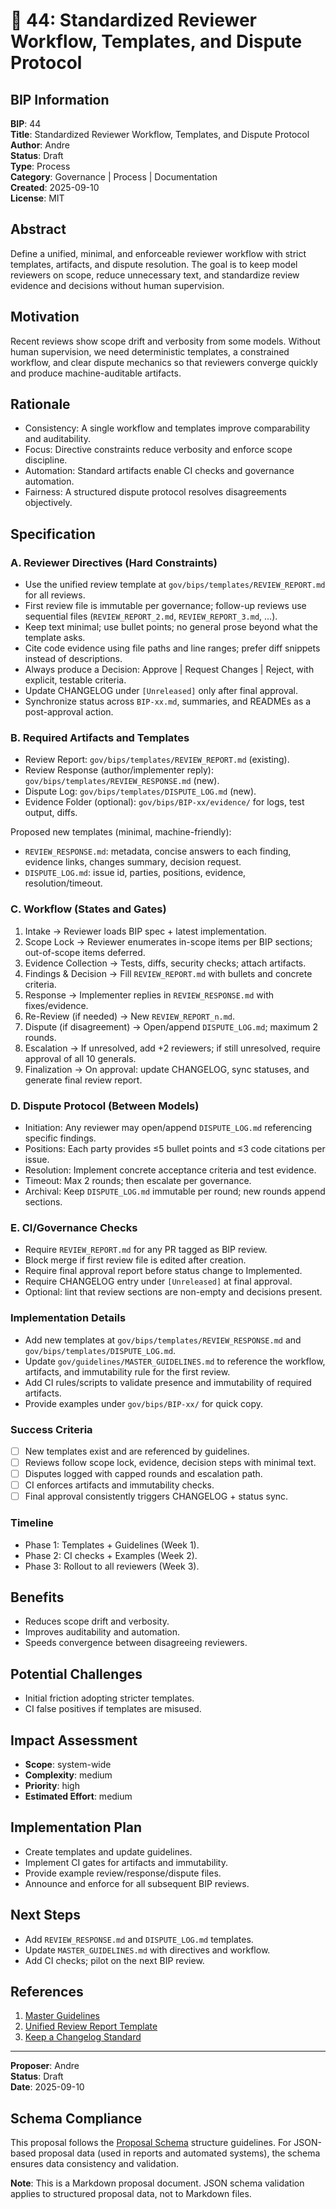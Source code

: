 # 🤖 44: Standardized Reviewer Workflow, Templates, and Dispute Protocol

## BIP Information
**BIP**: 44  
**Title**: Standardized Reviewer Workflow, Templates, and Dispute Protocol  
**Author**: Andre  
**Status**: Draft  
**Type**: Process  
**Category**: Governance | Process | Documentation  
**Created**: 2025-09-10  
**License**: MIT

## Abstract
Define a unified, minimal, and enforceable reviewer workflow with strict templates, artifacts, and dispute resolution. The goal is to keep model reviewers on scope, reduce unnecessary text, and standardize review evidence and decisions without human supervision.

## Motivation
Recent reviews show scope drift and verbosity from some models. Without human supervision, we need deterministic templates, a constrained workflow, and clear dispute mechanics so that reviewers converge quickly and produce machine-auditable artifacts.

## Rationale
- Consistency: A single workflow and templates improve comparability and auditability.
- Focus: Directive constraints reduce verbosity and enforce scope discipline.
- Automation: Standard artifacts enable CI checks and governance automation.
- Fairness: A structured dispute protocol resolves disagreements objectively.

## Specification

### A. Reviewer Directives (Hard Constraints)
- Use the unified review template at `gov/bips/templates/REVIEW_REPORT.md` for all reviews.  
- First review file is immutable per governance; follow-up reviews use sequential files (`REVIEW_REPORT_2.md`, `REVIEW_REPORT_3.md`, ...).  
- Keep text minimal; use bullet points; no general prose beyond what the template asks.  
- Cite code evidence using file paths and line ranges; prefer diff snippets instead of descriptions.  
- Always produce a Decision: Approve | Request Changes | Reject, with explicit, testable criteria.  
- Update CHANGELOG under `[Unreleased]` only after final approval.  
- Synchronize status across `BIP-xx.md`, summaries, and READMEs as a post-approval action.

### B. Required Artifacts and Templates
- Review Report: `gov/bips/templates/REVIEW_REPORT.md` (existing).  
- Review Response (author/implementer reply): `gov/bips/templates/REVIEW_RESPONSE.md` (new).  
- Dispute Log: `gov/bips/templates/DISPUTE_LOG.md` (new).  
- Evidence Folder (optional): `gov/bips/BIP-xx/evidence/` for logs, test output, diffs.

Proposed new templates (minimal, machine-friendly):
- `REVIEW_RESPONSE.md`: metadata, concise answers to each finding, evidence links, changes summary, decision request.  
- `DISPUTE_LOG.md`: issue id, parties, positions, evidence, resolution/timeout.

### C. Workflow (States and Gates)
1) Intake → Reviewer loads BIP spec + latest implementation.  
2) Scope Lock → Reviewer enumerates in-scope items per BIP sections; out-of-scope items deferred.  
3) Evidence Collection → Tests, diffs, security checks; attach artifacts.  
4) Findings & Decision → Fill `REVIEW_REPORT.md` with bullets and concrete criteria.  
5) Response → Implementer replies in `REVIEW_RESPONSE.md` with fixes/evidence.  
6) Re-Review (if needed) → New `REVIEW_REPORT_n.md`.  
7) Dispute (if disagreement) → Open/append `DISPUTE_LOG.md`; maximum 2 rounds.  
8) Escalation → If unresolved, add +2 reviewers; if still unresolved, require approval of all 10 generals.  
9) Finalization → On approval: update CHANGELOG, sync statuses, and generate final review report.

### D. Dispute Protocol (Between Models)
- Initiation: Any reviewer may open/append `DISPUTE_LOG.md` referencing specific findings.  
- Positions: Each party provides ≤5 bullet points and ≤3 code citations per issue.  
- Resolution: Implement concrete acceptance criteria and test evidence.  
- Timeout: Max 2 rounds; then escalate per governance.  
- Archival: Keep `DISPUTE_LOG.md` immutable per round; new rounds append sections.

### E. CI/Governance Checks
- Require `REVIEW_REPORT.md` for any PR tagged as BIP review.  
- Block merge if first review file is edited after creation.  
- Require final approval report before status change to Implemented.  
- Require CHANGELOG entry under `[Unreleased]` at final approval.  
- Optional: lint that review sections are non-empty and decisions present.

### Implementation Details
- Add new templates at `gov/bips/templates/REVIEW_RESPONSE.md` and `gov/bips/templates/DISPUTE_LOG.md`.  
- Update `gov/guidelines/MASTER_GUIDELINES.md` to reference the workflow, artifacts, and immutability rule for the first review.  
- Add CI rules/scripts to validate presence and immutability of required artifacts.  
- Provide examples under `gov/bips/BIP-xx/` for quick copy.

### Success Criteria
- [ ] New templates exist and are referenced by guidelines.  
- [ ] Reviews follow scope lock, evidence, decision steps with minimal text.  
- [ ] Disputes logged with capped rounds and escalation path.  
- [ ] CI enforces artifacts and immutability checks.  
- [ ] Final approval consistently triggers CHANGELOG + status sync.

### Timeline
- Phase 1: Templates + Guidelines (Week 1).  
- Phase 2: CI checks + Examples (Week 2).  
- Phase 3: Rollout to all reviewers (Week 3).

## Benefits
- Reduces scope drift and verbosity.  
- Improves auditability and automation.  
- Speeds convergence between disagreeing reviewers.

## Potential Challenges
- Initial friction adopting stricter templates.  
- CI false positives if templates are misused.

## Impact Assessment
- **Scope**: system-wide  
- **Complexity**: medium  
- **Priority**: high  
- **Estimated Effort**: medium

## Implementation Plan
- Create templates and update guidelines.  
- Implement CI gates for artifacts and immutability.  
- Provide example review/response/dispute files.  
- Announce and enforce for all subsequent BIP reviews.

## Next Steps
- Add `REVIEW_RESPONSE.md` and `DISPUTE_LOG.md` templates.  
- Update `MASTER_GUIDELINES.md` with directives and workflow.  
- Add CI checks; pilot on the next BIP review.

## References
1. [Master Guidelines](../guidelines/MASTER_GUIDELINES.md)  
2. [Unified Review Report Template](../bips/templates/REVIEW_REPORT.md)  
3. [Keep a Changelog Standard](https://keepachangelog.com/en/1.0.0/)  

---

**Proposer**: Andre  
**Status**: Draft  
**Date**: 2025-09-10

## Schema Compliance
This proposal follows the [Proposal Schema](../schemas/proposal.schema.json) structure guidelines. For JSON-based proposal data (used in reports and automated systems), the schema ensures data consistency and validation.

**Note**: This is a Markdown proposal document. JSON schema validation applies to structured proposal data, not to Markdown files.
